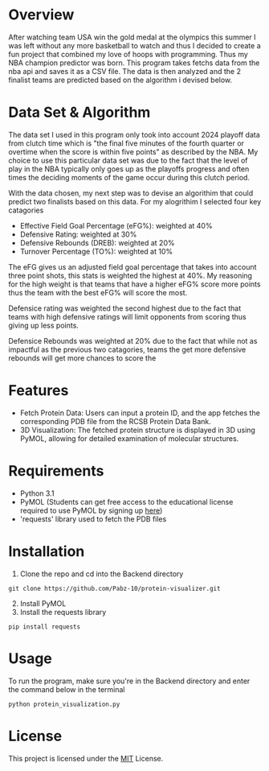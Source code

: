 # Overview 
After watching team USA win the gold medal at the olympics this summer I was left without any more basketball to watch and thus I decided to create a fun project that combined my love of hoops with programming. Thus my NBA champion predictor was born. This program takes fetchs data from the nba api and saves it as a CSV file. The data is then analyzed and the 2 finalist teams are predicted based on the algorithm i devised below.

# Data Set & Algorithm  
The data set I used in this program only took into account 2024 playoff data from clutch time which is "the final five minutes of the fourth quarter or overtime when the score is within five points" as described by the NBA. My choice to use this particular data set was due to the fact that the level of play in the NBA typically only goes up as the playoffs progress and often times the deciding moments of the game occur during this clutch period. 

With the data chosen, my next step was to devise an algorithim that could predict two finalists based on this data. For my alogrithim I selected four key catagories 
- Effective Field Goal Percentage (eFG%): weighted at 40%
- Defensive Rating: weighted at 30%
- Defensive Rebounds (DREB): weighted at 20%
- Turnover Percentage (TO%): weighted at 10%

The eFG gives us an adjusted field goal percentage that takes into account three point shots, this stats is weighted the highest at 40%. My reasoning for the high weight is that teams that have a higher eFG% score more points thus the team with the best eFG% will score the most.

Defensice rating was weighted the second highest due to the fact that teams with high defensive ratings will limit opponents from scoring thus giving up less points. 

Defensice Rebounds was weighted at 20% due to the fact that while not as impactful as the previous two catagories, teams the get more defensive rebounds will get more chances to score the 


# Features 
- Fetch Protein Data: Users can input a protein ID, and the app fetches the corresponding PDB file from the RCSB Protein Data Bank.
- 3D Visualization: The fetched protein structure is displayed in 3D using PyMOL, allowing for detailed examination of molecular structures.
# Requirements 
- Python 3.1
- PyMOL (Students can get free access to the educational license required to use PyMOL by signing up [here](https://pymol.org/edu/))
- 'requests' library used to fetch the PDB files
# Installation
1. Clone the repo and cd into the Backend directory
```
git clone https://github.com/Pabz-10/protein-visualizer.git
```
2. Install PyMOL
3. Install the requests library
```
pip install requests
```
# Usage 
To run the program, make sure you're in the Backend directory and enter the command below in the terminal
```
python protein_visualization.py
```
# License
This project is licensed under the [MIT](https://github.com/git/git-scm.com/blob/main/MIT-LICENSE.txt) License.
